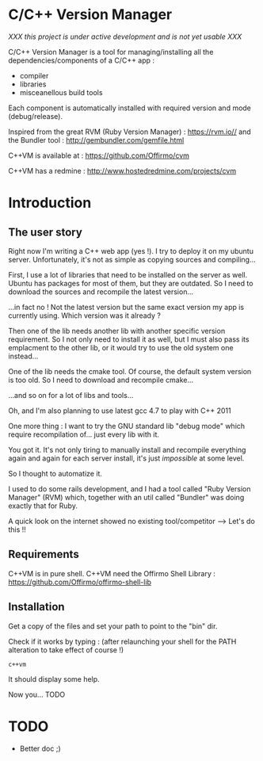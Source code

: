 C/C++ Version Manager
=====================

*XXX this project is under active development and is not yet usable XXX*

C/C++ Version Manager is a tool for managing/installing all the dependencies/components of a C/C++ app :
- compiler
- libraries
- misceanellous build tools

Each component is automatically installed with required version and mode (debug/release).

Inspired from the great RVM (Ruby Version Manager) : https://rvm.io// and the Bundler tool : http://gembundler.com/gemfile.html

C++VM is available at : https://github.com/Offirmo/cvm

C++VM has a redmine : http://www.hostedredmine.com/projects/cvm




Introduction 
============

The user story
--------------
Right now I'm writing a C++ web app (yes !). I try to deploy it on my ubuntu server. Unfortunately, it's not as simple as copying sources and compiling...

First, I use a lot of libraries that need to be installed on the server as well. Ubuntu has packages for most of them, but they are outdated. So I need to download the sources and recompile the latest version...

...in fact no ! Not the latest version but the same exact version my app is currently using. Which version was it already ?

Then one of the lib needs another lib with another specific version requirement. So I not only need to install it as well, but I must also pass its emplacment to the other lib, or it would try to use the old system one instead...

One of the lib needs the cmake tool. Of course, the default system version is too old. So I need to download and recompile cmake...

...and so on for a lot of libs and tools...

Oh, and I'm also planning to use latest gcc 4.7 to play with C++ 2011

One more thing : I want to try the GNU standard lib "debug mode" which require recompilation of... just every lib with it.

You got it. It's not only tiring to manually install and recompile everything again and again for each server install, it's just *impossible* at some level.

So I thought to automatize it.

I used to do some rails development, and I had a tool called "Ruby Version Manager" (RVM) which, together with an util called "Bundler" was doing exactly that for Ruby.

A quick look on the internet showed no existing tool/competitor --> Let's do this !!


Requirements
------------
C++VM is in pure shell.
C++VM need the Offirmo Shell Library  : https://github.com/Offirmo/offirmo-shell-lib

Installation
------------
Get a copy of the files and set your path to point to the "bin" dir.

Check if it works by typing : (after relaunching your shell for the PATH alteration to take effect of course !)

 `c++vm`

It should display some help.

Now you... TODO

TODO
====

- Better doc ;)

